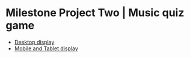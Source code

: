 # Milestone Project Two | Music quiz game


* [Desktop display](https://github.com/Ashb87/Quiz-Ms-Project-Two/blob/master/Quiz-project-Ms2/Desktop-wireframe.png)
* [Mobile and Tablet display](https://github.com/Ashb87/Quiz-Ms-Project-Two/blob/master/Quiz-project-Ms2/Mobile_Tablet%20wireframe.png)